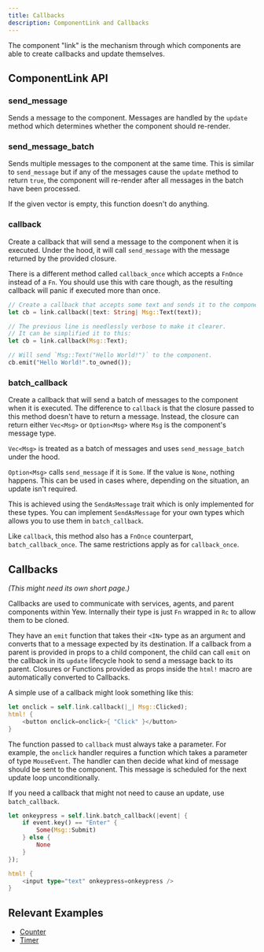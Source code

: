 ```yaml
---
title: Callbacks
description: ComponentLink and Callbacks
---
```


The component "link" is the mechanism through which components are able to create callbacks and update themselves.

## ComponentLink API

### send_message

Sends a message to the component.
Messages are handled by the `update` method which determines whether the component should re-render.

### send_message_batch

Sends multiple messages to the component at the same time.
This is similar to `send_message` but if any of the messages cause the `update` method to return `true`,
the component will re-render after all messages in the batch have been processed.

If the given vector is empty, this function doesn't do anything.

### callback

Create a callback that will send a message to the component when it is executed.
Under the hood, it will call `send_message` with the message returned by the provided closure.

There is a different method called `callback_once` which accepts a `FnOnce` instead of a `Fn`.
You should use this with care though, as the resulting callback will panic if executed more than once.

```rust
// Create a callback that accepts some text and sends it to the component as the `Msg::Text` message variant.
let cb = link.callback(|text: String| Msg::Text(text));

// The previous line is needlessly verbose to make it clearer.
// It can be simplified it to this:
let cb = link.callback(Msg::Text);

// Will send `Msg::Text("Hello World!")` to the component.
cb.emit("Hello World!".to_owned());
```

### batch_callback

Create a callback that will send a batch of messages to the component when it is executed.
The difference to `callback` is that the closure passed to this method doesn't have to return a message.
Instead, the closure can return either `Vec<Msg>` or `Option<Msg>` where `Msg` is the component's message type.

`Vec<Msg>` is treated as a batch of messages and uses `send_message_batch` under the hood.

`Option<Msg>` calls `send_message` if it is `Some`. If the value is `None`, nothing happens.
This can be used in cases where, depending on the situation, an update isn't required.

This is achieved using the `SendAsMessage` trait which is only implemented for these types.
You can implement `SendAsMessage` for your own types which allows you to use them in `batch_callback`.

Like `callback`, this method also has a `FnOnce` counterpart, `batch_callback_once`.
The same restrictions apply as for `callback_once`.

## Callbacks

_\(This might need its own short page.\)_

Callbacks are used to communicate with services, agents, and parent components within Yew.
Internally their type is just `Fn` wrapped in `Rc` to allow them to be cloned.

They have an `emit` function that takes their `<IN>` type as an argument and converts that to a message expected by its destination. If a callback from a parent is provided in props to a child component, the child can call `emit` on the callback in its `update` lifecycle hook to send a message back to its parent. Closures or Functions provided as props inside the `html!` macro are automatically converted to Callbacks.

A simple use of a callback might look something like this:

```rust
let onclick = self.link.callback(|_| Msg::Clicked);
html! {
    <button onclick=onclick>{ "Click" }</button>
}
```

The function passed to `callback` must always take a parameter. For example, the `onclick` handler requires a function which takes a parameter of type `MouseEvent`. The handler can then decide what kind of message should be sent to the component. This message is scheduled for the next update loop unconditionally.

If you need a callback that might not need to cause an update, use `batch_callback`.

```rust
let onkeypress = self.link.batch_callback(|event| {
    if event.key() == "Enter" {
        Some(Msg::Submit)
    } else {
        None
    }
});

html! {
    <input type="text" onkeypress=onkeypress />
}
```

## Relevant Examples
- [Counter](https://github.com/yewstack/yew/tree/master/examples/counter)
- [Timer](https://github.com/yewstack/yew/tree/master/examples/timer)
